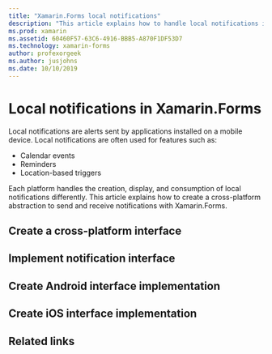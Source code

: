 ```yaml
---
title: "Xamarin.Forms local notifications"
description: "This article explains how to handle local notifications in Xamarin.Forms."
ms.prod: xamarin
ms.assetid: 60460F57-63C6-4916-BBB5-A870F1DF53D7
ms.technology: xamarin-forms
author: profexorgeek
ms.author: jusjohns
ms.date: 10/10/2019
---
```


# Local notifications in Xamarin.Forms

Local notifications are alerts sent by applications installed on a mobile device. Local notifications are often used for features such as:

- Calendar events
- Reminders
- Location-based triggers

Each platform handles the creation, display, and consumption of local notifications differently. This article explains how to create a cross-platform abstraction to send and receive notifications with Xamarin.Forms.

## Create a cross-platform interface

## Implement notification interface

## Create Android interface implementation

## Create iOS interface implementation

## Related links